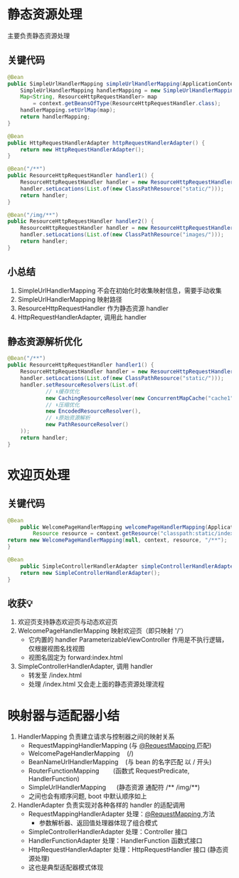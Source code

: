 # 静态资源处理
主要负责静态资源处理
## 关键代码
```java
@Bean
public SimpleUrlHandlerMapping simpleUrlHandlerMapping(ApplicationContext context) {
    SimpleUrlHandlerMapping handlerMapping = new SimpleUrlHandlerMapping();
    Map<String, ResourceHttpRequestHandler> map 
        = context.getBeansOfType(ResourceHttpRequestHandler.class);
    handlerMapping.setUrlMap(map);
    return handlerMapping;
}

@Bean
public HttpRequestHandlerAdapter httpRequestHandlerAdapter() {
    return new HttpRequestHandlerAdapter();
}

@Bean("/**")
public ResourceHttpRequestHandler handler1() {
    ResourceHttpRequestHandler handler = new ResourceHttpRequestHandler();
    handler.setLocations(List.of(new ClassPathResource("static/")));
    return handler;
}

@Bean("/img/**")
public ResourceHttpRequestHandler handler2() {
    ResourceHttpRequestHandler handler = new ResourceHttpRequestHandler();
    handler.setLocations(List.of(new ClassPathResource("images/")));
    return handler;
}
```
## 小总结

1. SimpleUrlHandlerMapping 不会在初始化时收集映射信息，需要手动收集
2. SimpleUrlHandlerMapping 映射路径
3. ResourceHttpRequestHandler 作为静态资源 handler
4. HttpRequestHandlerAdapter, 调用此 handler
## 静态资源解析优化
```java
@Bean("/**")
public ResourceHttpRequestHandler handler1() {
    ResourceHttpRequestHandler handler = new ResourceHttpRequestHandler();
    handler.setLocations(List.of(new ClassPathResource("static/")));
    handler.setResourceResolvers(List.of(
        	// ⬇️缓存优化
            new CachingResourceResolver(new ConcurrentMapCache("cache1")),
        	// ⬇️压缩优化
            new EncodedResourceResolver(),
        	// ⬇️原始资源解析
            new PathResourceResolver()
    ));
    return handler;
}
```
# 欢迎页处理
## 关键代码
```java
@Bean
    public WelcomePageHandlerMapping welcomePageHandlerMapping(ApplicationContext context) {
        Resource resource = context.getResource("classpath:static/index.html");
return new WelcomePageHandlerMapping(null, context, resource, "/**");
}

@Bean
    public SimpleControllerHandlerAdapter simpleControllerHandlerAdapter() {
    return new SimpleControllerHandlerAdapter();
}
```

 
## 收获💡

1. 欢迎页支持静态欢迎页与动态欢迎页
2. WelcomePageHandlerMapping 映射欢迎页（即只映射 '/'） 
   - 它内置的 handler ParameterizableViewController 作用是不执行逻辑，仅根据视图名找视图
   - 视图名固定为 forward:index.html
3. SimpleControllerHandlerAdapter, 调用 handler 
   - 转发至 /index.html
   - 处理 /index.html 又会走上面的静态资源处理流程

# 映射器与适配器小结

1. HandlerMapping 负责建立请求与控制器之间的映射关系 
   - RequestMappingHandlerMapping (与 [@RequestMapping ](/RequestMapping ) 匹配) 
   - WelcomePageHandlerMapping    (/)
   - BeanNameUrlHandlerMapping    (与 bean 的名字匹配 以 / 开头)
   - RouterFunctionMapping        (函数式 RequestPredicate, HandlerFunction)
   - SimpleUrlHandlerMapping      (静态资源 通配符 /** /img/**)
   - 之间也会有顺序问题, boot 中默认顺序如上
2. HandlerAdapter 负责实现对各种各样的 handler 的适配调用 
   - RequestMappingHandlerAdapter 处理：[@RequestMapping ](/RequestMapping ) 方法  
      - 参数解析器、返回值处理器体现了组合模式
   - SimpleControllerHandlerAdapter 处理：Controller 接口
   - HandlerFunctionAdapter 处理：HandlerFunction 函数式接口
   - HttpRequestHandlerAdapter 处理：HttpRequestHandler 接口 (静态资源处理)
   - 这也是典型适配器模式体现
